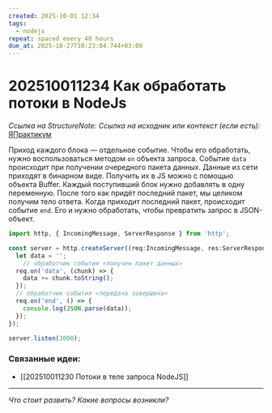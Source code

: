 ```yaml
---
created: 2025-10-01 12:34
tags:
  - nodejs
repeat: spaced every 48 hours
due_at: 2025-10-27T10:23:04.744+03:00
---
```

# 202510011234 Как обработать потоки в NodeJs

*Ссылка на StructureNote:*
*Ссылка на исходник или контекст (если есть):* [ЯПрактикум](https://practicum.yandex.ru/learn/backend-nodejs/courses/16b47298-e20d-4fde-9619-1ab305039a00/sprints/564238/topics/57910525-b12b-4241-8764-6b23c37a80fc/lessons/da29e3c0-c680-4c56-94af-78e4a9ad0013/)

Приход каждого блока — отдельное событие. Чтобы его обработать, нужно воспользоваться методом `on` объекта запроса. Событие `data` происходит при получении очередного пакета данных. Данные из сети приходят в бинарном виде. Получить их в JS можно с помощью объекта Buffer. Каждый поступивший блок нужно добавлять в одну переменную. После того как придёт последний пакет, мы целиком получим тело ответа. Когда приходит последний пакет, происходит событие `end`. Его и нужно обработать, чтобы превратить запрос в JSON-объект.

```ts
import http, { IncomingMessage, ServerResponse } from 'http';

const server = http.createServer((req:IncomingMessage, res:ServerResponse) => {
  let data = '';
    // обработчик события «получен пакет данных»
  req.on('data', (chunk) => {
    data += chunk.toString();
  });
  // обработчик события «передача завершена»
  req.on('end', () => {
    console.log(JSON.parse(data));
  });
});

server.listen(3000);
```

### Связанные идеи:

* [[202510011230 Потоки в теле запроса NodeJS]]

---

*Что стоит развить? Какие вопросы возникли?*

